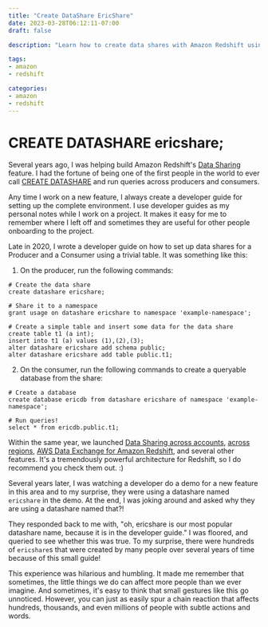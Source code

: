 ```yaml
---
title: "Create DataShare EricShare"
date: 2023-03-28T06:12:11-07:00
draft: false

description: "Learn how to create data shares with Amazon Redshift using the step-by-step developer guide. Follow along to set up a data share for producers and consumers using a simple table, and discover the power of Redshift's data sharing capabilities. See how small gestures can affect more people than you ever imagine!"

tags:
- amazon
- redshift

categories:
- amazon
- redshift
---
```


# CREATE DATASHARE ericshare;

Several years ago, I was helping build Amazon Redshift's [Data Sharing](https://docs.aws.amazon.com/redshift/latest/dg/datashare-overview.html) feature. I had the fortune of being one of the first people in the world to ever call [CREATE DATASHARE](
https://docs.aws.amazon.com/redshift/latest/dg/r_CREATE_DATASHARE.html) and run queries across producers and consumers. 

Any time I work on a new feature, I always create a developer guide for setting up the complete environment. I use developer guides as my personal notes while I work on a project. It makes it easy for me to remember where I left off and sometimes they are useful for other people onboarding to the project.

Late in 2020, I wrote a developer guide on how to set up data shares for a Producer and a Consumer using a trivial table. It was something like this:

1. On the producer, run the following commands:

```
# Create the data share
create datashare ericshare;

# Share it to a namespace
grant usage on datashare ericshare to namespace 'example-namespace';

# Create a simple table and insert some data for the data share
create table t1 (a int);
insert into t1 (a) values (1),(2),(3);
alter datashare ericshare add schema public;
alter datashare ericshare add table public.t1;
```

2. On the consumer, run the following commands to create a queryable database from the share:

```
# Create a database
create database ericdb from datashare ericshare of namespace 'example-namespace';

# Run queries!
select * from ericdb.public.t1;
```

Within the same year, we launched [Data Sharing across accounts](https://aws.amazon.com/blogs/aws/cross-account-data-sharing-for-amazon-redshift/), [across regions](https://docs.aws.amazon.com/redshift/latest/dg/across-region.html), [AWS Data Exchange for Amazon Redshift](https://docs.aws.amazon.com/redshift/latest/dg/adx-datashare.html), and several other features. It's a tremendously powerful architecture for Redshift, so I do recommend you check them out. :)

Several years later, I was watching a developer do a demo for a new feature in this area and to my surprise, they were using a datashare named `ericshare` in the demo. At the end, I was joking around and asked why they are using a datashare named that?!

They responded back to me with, "oh, ericshare is our most popular datashare name, because it is in the developer guide." I was floored, and queried to see whether this was true. To my surprise, there were hundreds of `ericshare`s that were created by many people over several years of time because of this small guide!

This experience was hilarious and humbling. It made me remember that sometimes, the little things we do can affect more people than we ever imagine. And sometimes, it's easy to think that small gestures like this go unnoticed. However, you can just as easily spur a chain reaction that affects hundreds, thousands, and even millions of people with subtle actions and words.
